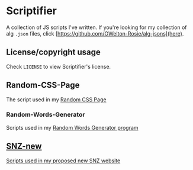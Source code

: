 # Scriptifier
A collection of JS scripts I've written. If you're looking for my collection of alg `.json` files, click [https://github.com/OWelton-Rosie/alg-jsons](here).

## License/copyright usage
Check `LICENSE` to view Scriptifier's license.

## Random-CSS-Page
The script used in my <a href="https://github.com/OWelton-Rosie/Random-CSS-Page">Random CSS Page</a>

### Random-Words-Generator
Scripts used in my <a href="https://github.com/OWelton-Rosie/Random-Words-Generator">Random Words Generator program

## SNZ-new
Scripts used in my <a href="https://github.com/OWelton-Rosie/SNZ-new">proposed new SNZ website</a>

